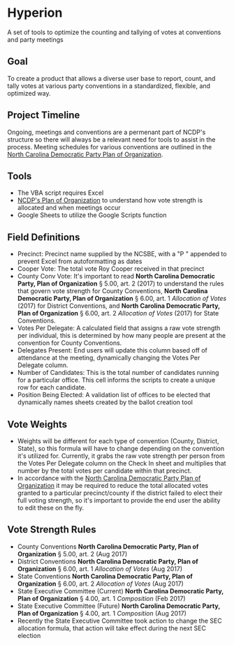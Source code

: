 # Hyperion
A set of tools to optimize the counting and tallying of votes at conventions and party meetings

## Goal
To create a product that allows a diverse user base to report, count, and tally votes at various party conventions in a standardized, flexible, and optimized way. 

## Project Timeline
Ongoing, meetings and conventions are a permenant part of NCDP's structure so there will always be a relevant need for tools to assist in the process. Meeting schedules for various conventions are outlined in the [North Carolina Democratic Party Plan of Organization](https://drive.google.com/file/d/0B3VE_bcfX7g1Nlkyd083TXp2aW8/view).

## Tools
- The VBA script requires Excel
- [NCDP's Plan of Organization](https://drive.google.com/file/d/0B3VE_bcfX7g1Nlkyd083TXp2aW8/view) to understand how vote strength is allocated and when meetings occur
- Google Sheets to utilize the Google Scripts function

## Field Definitions
- Precinct: Precinct name supplied by the NCSBE, with a "P " appended to prevent Excel from autoformatting as dates
- Cooper Vote: The total vote Roy Cooper received in that precinct
- County Conv Vote: It's important to read **North Carolina Democratic Party, Plan of Organization** § 5.00, art. 2 (2017) to understand the rules that govern vote strength for County Conventions, **North Carolina Democratic Party, Plan of Organization** § 6.00, art. 1 *Allocation of Votes* (2017) for District Conventions, and **North Carolina Democratic Party, Plan of Organization** § 6.00, art. 2 *Allocation of Votes* (2017) for State Conventions.
- Votes Per Delegate: A calculated field that assigns a raw vote strength per individual, this is determined by how many people are present at the convention for County Conventions. 
- Delegates Present: End users will update this column based off of attendance at the meeting, dynamically changing the Votes Per Delegate column.
- Number of Candidates: This is the total number of candidates running for a particular office. This cell informs the scripts to create a unique row for each candidate.
- Position Being Elected: A validation list of offices to be elected that dynamically names sheets created by the ballot creation tool

## Vote Weights
- Weights will be different for each type of convention (County, District, State), so this formula will have to change depending on the convention it's utilized for. Currently, it grabs the raw vote strength per person from the Votes Per Delegate column on the Check In sheet and multiplies that number by the total votes per candidate within that precinct. 
- In accordance with the [North Carolina Democratic Party Plan of Organization](https://drive.google.com/file/d/0B3VE_bcfX7g1Nlkyd083TXp2aW8/view) it may be required to reduce the total allocated votes granted to a particular precinct/county if the district failed to elect their full voting strength, so it's important to provide the end user the ability to edit these on the fly. 

## Vote Strength Rules
- County Conventions **North Carolina Democratic Party, Plan of Organization** § 5.00, art. 2 (Aug 2017)
- District Conventions **North Carolina Democratic Party, Plan of Organization** § 6.00, art. 1 *Allocation of Votes* (Aug 2017)
- State Conventions **North Carolina Democratic Party, Plan of Organization** § 6.00, art. 2 *Allocation of Votes* (Aug 2017)
- State Executive Committee (Current) **North Carolina Democratic Party, Plan of Organization** § 4.00, art. 1 *Composition* (Feb 2017)
- State Executive Committee (Future)  **North Carolina Democratic Party, Plan of Organization** § 4.00, art. 1 *Composition* (Aug 2017)
 - Recently the State Executive Committee took action to change the SEC allocation formula, that action will take effect during the next SEC election
